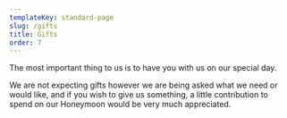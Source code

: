 ```yaml
---
templateKey: standard-page
slug: /gifts
title: Gifts
order: 7
---
```


The most important thing to us is to have you with us on our special day.

We are not expecting gifts however we are being asked what we need or would like, and if you wish to give us something, a little contribution to spend on our Honeymoon would be very much appreciated.
